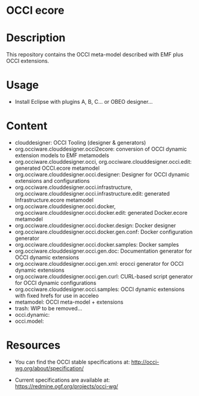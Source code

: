 OCCI ecore 
==========

# Description

This repository contains the OCCI meta-model described with EMF plus
OCCI extensions.

# Usage

* Install Eclipse with plugins A, B, C... or OBEO designer...

# Content

* clouddesigner: OCCI Tooling (designer & generators)
 * org.occiware.clouddesigner.occi2ecore: conversion of OCCI dynamic extension models to EMF metamodels
 * org.occiware.clouddesigner.occi, org.occiware.clouddesigner.occi.edit: generated OCCI.ecore metamodel
 * org.occiware.clouddesigner.occi.designer: Designer for OCCI dynamic extensions and configurations
 * org.occiware.clouddesigner.occi.infrastructure, org.occiware.clouddesigner.occi.infrastructure.edit: generated Infrastructure.ecore metamodel
 * org.occiware.clouddesigner.occi.docker, org.occiware.clouddesigner.occi.docker.edit: generated Docker.ecore metamodel 
 * org.occiware.clouddesigner.occi.docker.design: Docker designer 
 * org.occiware.clouddesigner.occi.docker.gen.conf: Docker configuration generator
 * org.occiware.clouddesigner.occi.docker.samples: Docker samples 
 * org.occiware.clouddesigner.occi.gen.doc: Documentation generator for OCCI dynamic extensions
 * org.occiware.clouddesigner.occi.gen.xml: erocci generator for OCCI dynamic extensions
 * org.occiware.clouddesigner.occi.gen.curl: CURL-based script generator for OCCI dynamic configurations
 * org.occiware.clouddesigner.occi.samples: OCCI dynamic extensions with fixed hrefs for use in acceleo
* metamodel: OCCI meta-model + extensions
* trash: WIP to be removed...
 * occi.dynamic: 
 * occi.model:

# Resources

* You can find the OCCI stable specifications at:
  http://occi-wg.org/about/specification/

* Current specifications are available at:
  https://redmine.ogf.org/projects/occi-wg/
